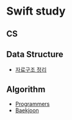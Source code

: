 # Swift study

## CS

## Data Structure
- [자료구조 정리](https://github.com/yy0867/swift-study/tree/master/DataStructure/DataStructure)

## Algorithm
- [Programmers](https://github.com/yy0867/swift-study/tree/master/Algorithm/Programmers)
- [Baekjoon](https://github.com/yy0867/swift-study/tree/master/Algorithm/Baekjoon)
